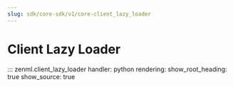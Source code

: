 ```yaml
---
slug: sdk/core-sdk/v1/core-client_lazy_loader
---
```


# Client Lazy Loader

::: zenml.client_lazy_loader
    handler: python
    rendering:
      show_root_heading: true
      show_source: true
